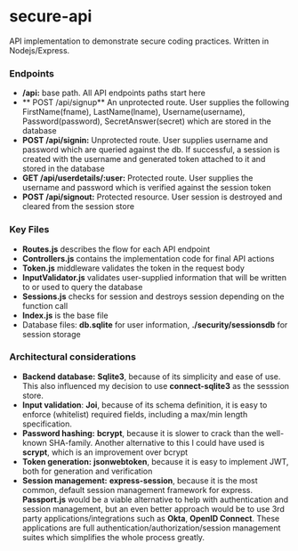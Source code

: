 # secure-api
API implementation to demonstrate secure coding practices. Written in Nodejs/Express.


### Endpoints

  - **/api:** base path. All API endpoints paths start here
  - ** POST /api/signup** An unprotected route. User supplies the following FirstName(fname), LastName(lname), Username(username), Password(password), SecretAnswer(secret) which are stored in the database
  - **POST /api/signin:** Unprotected route. User supplies username and password which are queried against the db. If successful, a session is created with the username and generated token attached to it and stored in the database
  - **GET /api/userdetails/:user:** Protected route. User supplies the username and password which is verified against the session token
  - **POST /api/signout:** Protected resource. User session is destroyed and cleared from the session store


### Key Files

  - **Routes.js** describes the flow for each API endpoint
  - **Controllers.js** contains the implementation code for final API actions
  - **Token.js** middleware validates the token in the request body
  - **InputValidator.js** validates user-supplied information that will be written to or used to query the database
  - **Sessions.js** checks for session and destroys session depending on the function call
  - **Index.js** is the base file
  - Database files: **db.sqlite** for user information, **./security/sessionsdb** for session storage


### Architectural considerations

* **Backend database:** **Sqlite3**, because of its simplicity and ease of use. This also influenced my decision to use **connect-sqlite3** as the sesssion store.
* **Input validation**: **Joi**, because of its schema definition, it is easy to enforce (whitelist) required fields, including a max/min length specification.
* **Password hashing:** **bcrypt**, because it is slower to crack than the well-known SHA-family. Another alternative to this I could have used is **scrypt**, which is an improvement over bcrypt
* **Token generation:** **jsonwebtoken**, because it is easy to implement JWT, both for generation and verification
* **Session management:** **express-session**, because it is the most common, default session management framework for express. **Passport.js** would be a viable alternative to help with authentication and session management, but an even better approach would be to use 3rd party applications/integrations such as **Okta**, **OpenID Connect**. These applications are full authentication/authorization/session management suites which simplifies the whole process greatly.
